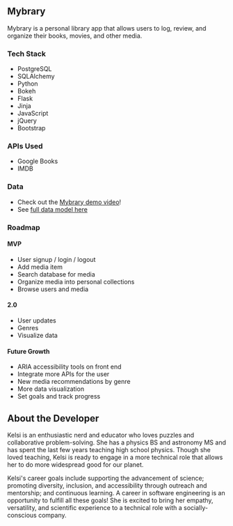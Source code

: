 ## Mybrary 

Mybrary is a personal library app that allows users to log, review, and organize their books, movies, and other media. 

### Tech Stack

- PostgreSQL
- SQLAlchemy
- Python
- Bokeh
- Flask
- Jinja
- JavaScript
- jQuery
- Bootstrap

### APIs Used

- Google Books
- IMDB

### Data

- Check out the [Mybrary demo video]!
- See [full data model here]

### Roadmap

#### MVP

- User signup / login / logout
- Add media item
- Search database for media
- Organize media into personal collections
- Browse users and media

#### 2.0

- User updates
- Genres
- Visualize data 

#### Future Growth

- ARIA accessibility tools on front end
- Integrate more APIs for the user
- New media recommendations by genre
- More data visualization 
- Set goals and track progress

## About the Developer

Kelsi is an enthusiastic nerd and educator who loves puzzles and collaborative problem-solving. She has a physics BS and astronomy MS and has spent the last few years teaching high school physics. Though she loved teaching, Kelsi is ready to engage in a more technical role that allows her to do more widespread good for our planet.

Kelsi's career goals include supporting the advancement of science; promoting diversity, inclusion, and accessibility through outreach and mentorship; and continuous learning. A career in software engineering is an opportunity to fulfill all these goals! She is excited to bring her empathy, versatility, and scientific experience to a technical role with a socially-conscious company.


[Mybrary demo video]: <https://youtu.be/OtL71MUcEog>
[full data model here]: <https://dbdiagram.io/d/608e0585b29a09603d12fbff>